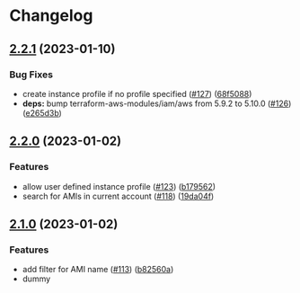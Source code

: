 # Changelog

## [2.2.1](https://github.com/Hapag-Lloyd/terraform-aws-bastion-host-ssm/compare/2.2.0...2.2.1) (2023-01-10)


### Bug Fixes

* create instance profile if no profile specified ([#127](https://github.com/Hapag-Lloyd/terraform-aws-bastion-host-ssm/issues/127)) ([68f5088](https://github.com/Hapag-Lloyd/terraform-aws-bastion-host-ssm/commit/68f50880e999abebc5b393d1ed6bcdf94fa21817))
* **deps:** bump terraform-aws-modules/iam/aws from 5.9.2 to 5.10.0 ([#126](https://github.com/Hapag-Lloyd/terraform-aws-bastion-host-ssm/issues/126)) ([e265d3b](https://github.com/Hapag-Lloyd/terraform-aws-bastion-host-ssm/commit/e265d3b44876372795a7803f5658d2c35f8da672))

## [2.2.0](https://github.com/Hapag-Lloyd/terraform-aws-bastion-host-ssm/compare/2.1.0...2.2.0) (2023-01-02)


### Features

* allow user defined instance profile ([#123](https://github.com/Hapag-Lloyd/terraform-aws-bastion-host-ssm/issues/123)) ([b179562](https://github.com/Hapag-Lloyd/terraform-aws-bastion-host-ssm/commit/b17956271c45fd4731847dc1bd4b5c9b775bfb82))
* search for AMIs in current account ([#118](https://github.com/Hapag-Lloyd/terraform-aws-bastion-host-ssm/issues/118)) ([19da04f](https://github.com/Hapag-Lloyd/terraform-aws-bastion-host-ssm/commit/19da04fa30e9d05a09e5e4436820b4060676f294))

## [2.1.0](https://github.com/Hapag-Lloyd/terraform-aws-bastion-host-ssm/compare/2.0.16...2.1.0) (2023-01-02)


### Features

* add filter for AMI name ([#113](https://github.com/Hapag-Lloyd/terraform-aws-bastion-host-ssm/issues/113)) ([b82560a](https://github.com/Hapag-Lloyd/terraform-aws-bastion-host-ssm/commit/b82560a1e8180d3bd4555963aa1e3e8b3d22f0ef))
* dummy
